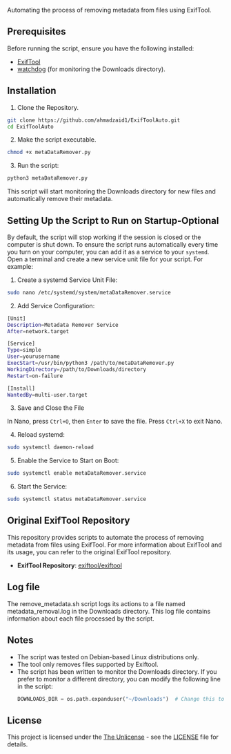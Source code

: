 
Automating the process of removing metadata from files using ExifTool.


## Prerequisites
Before running the script, ensure you have the following installed:
- [ExifTool](https://exiftool.org/)
- [watchdog](https://github.com/gorakhargosh/watchdog)  (for monitoring the Downloads directory).

## Installation
1. Clone the Repository.
```bash
git clone https://github.com/ahmadzaid1/ExifToolAuto.git
cd ExifToolAuto
```
2. Make the script executable.
```bash
chmod +x metaDataRemover.py
```
3. Run the script:
```bash 
python3 metaDataRemover.py
```
This script will start monitoring the Downloads directory for new files and automatically remove their metadata.

## Setting Up the Script to Run on Startup-Optional
By default, the script will stop working if the session is closed or the computer is shut down. To ensure the script runs automatically every time you turn on your computer, you can add it as a service to your `systemd`.
Open a terminal and create a new service unit file for your script. For example:
1. Create a systemd Service Unit File:
```bash 
sudo nano /etc/systemd/system/metaDataRemover.service
```
2. Add Service Configuration:
```bash
[Unit]
Description=Metadata Remover Service
After=network.target

[Service]
Type=simple
User=yourusername
ExecStart=/usr/bin/python3 /path/to/metaDataRemover.py
WorkingDirectory=/path/to/Downloads/directory
Restart=on-failure

[Install]
WantedBy=multi-user.target
```
3. Save and Close the File

  In Nano, press `Ctrl+O`, then `Enter` to save the file. Press `Ctrl+X` to exit Nano.
  
4. Reload systemd:
```bash
sudo systemctl daemon-reload
```
5. Enable the Service to Start on Boot:
```bash
sudo systemctl enable metaDataRemover.service
```
6. Start the Service:
```bash
sudo systemctl status metaDataRemover.service
```
## Original ExifTool Repository

This repository provides scripts to automate the process of removing metadata from files using ExifTool. For more information about ExifTool and its usage, you can refer to the original ExifTool repository.

-   **ExifTool Repository**: [exiftool/exiftool](https://github.com/exiftool/exiftool)
## Log file
The remove_metadata.sh script logs its actions to a file named metadata_removal.log in the Downloads directory. This log file contains information about each file processed by the script.
## Notes

- The script was tested on Debian-based Linux distributions only.
- The tool only removes files supported by Exiftool.
- The script has been written to monitor the Downloads directory. If you prefer to monitor a different directory, you can modify the following line in the script:
  ```python
  DOWNLOADS_DIR = os.path.expanduser("~/Downloads")  # Change this to your desired directory
  ```

## License

This project is licensed under the [The Unlicense](https://unlicense.org/) - see the [LICENSE](https://github.com/ahmadzaid1/ExifToolAuto/blob/main/LICENSE) file for details.

